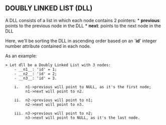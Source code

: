 ## DOUBLY LINKED LIST (DLL)

A DLL consists of a list in which each node contains 2 pointers:
	* __previous__: points to the previous node in the DLL
	* __next__: points to the next node in the DLL

Here, we'll be sorting the DLL in ascending order based on an '__id__' integer number attribute contained in each node. 

As an example:

	> Let dll be a Doubly Linked List with 3 nodes:
		- __n1__: 'id' = 1;
		- __n2__: 'id' = 2;
		- __n3__: 'id' = 3.

		i.   n1->previous will point to NULL, as it's the first node;
			 n1->next will point to n2.

		ii.  n2->previous will point to n1;
		 	 n2->next will point to n3.

		iii. n3->previous will point to n2;
		 	 n3->next will point to NULL, as it's the last node.